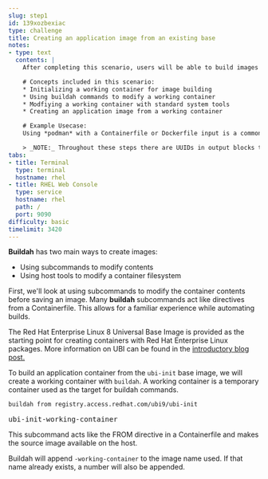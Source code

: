 ```yaml
---
slug: step1
id: 139xozbexiac
type: challenge
title: Creating an application image from an existing base
notes:
- type: text
  contents: |
    After completing this scenario, users will be able to build images from scratch or existing base images using **buildah** and other host based tools.

    # Concepts included in this scenario:
    * Initializing a working container for image building
    * Using buildah commands to modify a working container
    * Modfiying a working container with standard system tools
    * Creating an application image from a working container

    # Example Usecase:
    Using *podman* with a Containerfile or Dockerfile input is a common way to build containers from base images. However, this lab, Building containers with **buildah**, provides better control over layer creation and image contents.

    > _NOTE:_ Throughout these steps there are UUIDs in output blocks that may not match your output exactly.
tabs:
- title: Terminal
  type: terminal
  hostname: rhel
- title: RHEL Web Console
  type: service
  hostname: rhel
  path: /
  port: 9090
difficulty: basic
timelimit: 3420
---
```

**Buildah** has two main ways to create images:
* Using subcommands to modify contents
* Using host tools to modify a container filesystem

First, we'll look at using subcommands to modify the container contents before saving an image.  Many **buildah** subcommands act like directives from a Containerfile.  This allows for a familiar experience while automating builds.

The Red Hat Enterprise Linux 8 Universal Base Image is provided as the starting point for creating containers with Red Hat Enterprise Linux packages.  More information on UBI can be found in the [introductory blog post.](https://www.redhat.com/en/blog/introducing-red-hat-universal-base-image)

To build an application container from the `ubi-init` base image, we will create a working container with `buildah`.  A working container is a temporary container used as the target for buildah commands.

```bash
buildah from registry.access.redhat.com/ubi9/ubi-init
```

<pre class="file">
ubi-init-working-container
</pre>

This subcommand acts like the FROM directive in a Containerfile and makes the source image available on the host.

Buildah will append `-working-container` to the image name used.  If that name already exists, a number will also be appended.
